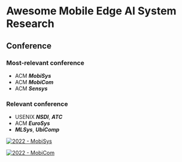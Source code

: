 # Awesome Mobile Edge AI System Research

## Conference

### Most-relevant conference
- ACM ***MobiSys***
- ACM ***MobiCom***
- ACM ***Sensys***
### Relevant conference
- USENIX ***NSDI***, ***ATC***
- ACM ***EuroSys***
- ***MLSys***, ***UbiComp***

[![2022 - MobiSys](https://img.shields.io/badge/2022-MobiSys-orange)](https://www.sigmobile.org/mobisys/2022/)

[![2022 - MobiCom](https://img.shields.io/badge/2022-MobiCom-orange)](https://www.sigmobile.org/mobicom/2022/)